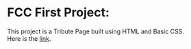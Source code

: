 # FCC First Project:
This project is a Tribute Page built using HTML and Basic CSS.  
Here is the <a href="https://codepen.io/oussamaty/full/NBzomo" target="_blank">link</a>.
